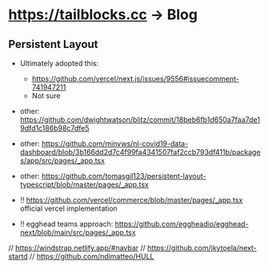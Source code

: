 # https://tailblocks.cc -> Blog

## Persistent Layout

- Ultimately adopted this: 
  - https://github.com/vercel/next.js/issues/9556#issuecomment-741947211
  - Not sure 
- other: https://github.com/dwightwatson/blitz/commit/18beb6fb1d650a7faa7de19dfd1c186b98c7dfe5
- other: https://github.com/minvws/nl-covid19-data-dashboard/blob/3b166dd2d7c4f99fa4341507faf2ccb793df411b/packages/app/src/pages/_app.tsx
- other: https://github.com/tomasgil123/persistent-layout-typescript/blob/master/pages/_app.tsx

- !! https://github.com/vercel/commerce/blob/master/pages/_app.tsx official vercel implementation
- !! egghead teams approach: https://github.com/eggheadio/egghead-next/blob/main/src/pages/_app.tsx


// https://windstrap.netlify.app/#navbar
// https://github.com/jkytoela/next-startd
// https://github.com/ndimatteo/HULL
